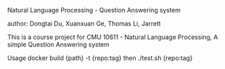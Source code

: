 Natural Language Processing - Question Answering system

author:
Dongtai Du, Xuanxuan Ge, Thomas Li, Jarrett

This is a course project for CMU 10611 - Natural Language Processing, A simple Question Answering system

Usage
docker build {path} -t {repo:tag}
then ./test.sh {repo:tag}


